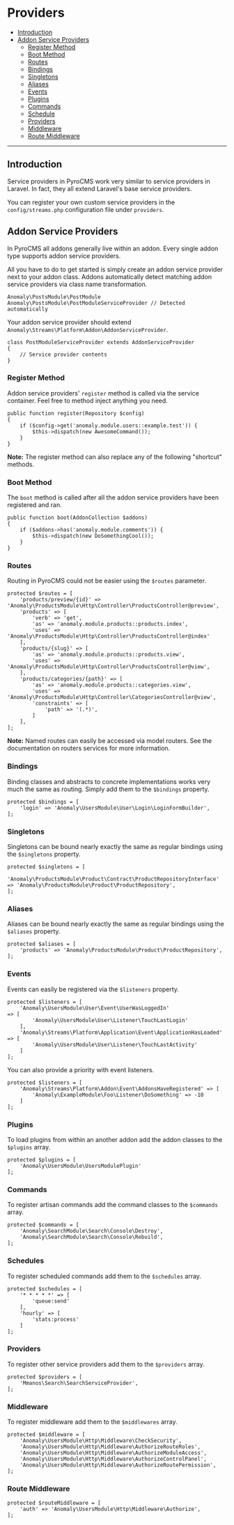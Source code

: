 # Providers

- [Introduction](#introduction)
- [Addon Service Providers](#addon-service-providers)
    - [Register Method](#register)
    - [Boot Method](#boot)
    - [Routes](#routes)
    - [Bindings](#bindings)
    - [Singletons](#singletons)
    - [Aliases](#aliases)
    - [Events](#events)
    - [Plugins](#plugins)
    - [Commands](#commands)
    - [Schedule](#schedule)
    - [Providers](#providers)
    - [Middleware](#middleware)
    - [Route Middleware](#route-middleware)
    
<hr>

<a name="introduction"></a>
## Introduction

Service providers in PyroCMS work very similar to service providers in Laravel. In fact, they all extend Laravel's base service providers.

You can register your own custom service providers in the `config/streams.php` configuration file under `providers`.

<a name="addon-service-providers"></a>
## Addon Service Providers

In PyroCMS all addons generally live within an addon. Every single addon type supports addon service providers.

All you have to do to get started is simply create an addon service provider next to your addon class. Addons automatically detect matching addon service providers via class name transformation.

    Anomaly\PostsModule\PostModule
    Anomaly\PostsModule\PostModuleServiceProvider // Detected automatically

Your addon service provider should extend `Anomaly\Streams\Platform\Addon\AddonServiceProvider`.

    class PostModuleServiceProvider extends AddonServiceProvider
    {
        // Service provider contents
    }

<a name="register"></a>
### Register Method

Addon service providers' `register` method is called via the service container. Feel free to method inject anything you need.

    public function register(Repository $config)
    {
        if ($config->get('anomaly.module.users::example.test')) {
            $this->dispatch(new AwesomeCommand());
        }
    }

<div class="alert alert-info">
<strong>Note:</strong> The register method can also replace any of the following "shortcut" methods.
</div>

<a name="boot"></a>
### Boot Method

The `boot` method is called after all the addon service providers have been registered and ran.

    public function boot(AddonCollection $addons)
    {
        if ($addons->has('anomaly.module.comments')) {
            $this->dispatch(new DoSomethingCool());
        }
    }

<a name="routes"></a>
### Routes

Routing in PyroCMS could not be easier using the `$routes` parameter.

    protected $routes = [
        'products/preview/{id}' => 'Anomaly\ProductsModule\Http\Controller\ProductsController@preview',
        'products' => [
            'verb' => 'get',
            'as' => 'anomaly.module.products::products.index',
            'uses' => 'Anomaly\ProductsModule\Http\Controller\ProductsController@index'
        ],
        'products/{slug}' => [
            'as' => 'anomaly.module.products::products.view',
            'uses' => 'Anomaly\ProductsModule\Http\Controller\ProductsController@view',
        ],
        'products/categories/{path}' => [
            'as' => 'anomaly.module.products::categories.view',
            'uses' => 'Anomaly\ProductsModule\Http\Controller\CategoriesController@view',
            'constraints' => [
                'path' => '(.*)',
            ]
        ],
    ];

<div class="alert alert-info">
<strong>Note:</strong> Named routes can easily be accessed via model routers. See the documentation on routers services for more information.
</div>

<a name="bindings"></a>
### Bindings

Binding classes and abstracts to concrete implementations works very much the same as routing. Simply add them to the `$bindings` property.

    protected $bindings = [
        'login' => 'Anomaly\UsersModule\User\Login\LoginFormBuilder',
    ];

<a name="singletons"></a>
### Singletons

Singletons can be bound nearly exactly the same as regular bindings using the `$singletons` property.

    protected $singletons = [
        'Anomaly\ProductsModule\Product\Contract\ProductRepositoryInterface' => 'Anomaly\ProductsModule\Product\ProductRepository',
    ];

<a name="aliases"></a>
### Aliases

Aliases can be bound nearly exactly the same as regular bindings using the `$aliases` property.

    protected $aliases = [
        'products' => 'Anomaly\ProductsModule\Product\ProductRepository',
    ];

<a name="events"></a>
### Events

Events can easily be registered via the `$listeners` property.

    protected $listeners = [
        'Anomaly\UsersModule\User\Event\UserWasLoggedIn'                  => [
            'Anomaly\UsersModule\User\Listener\TouchLastLogin'
        ],
        'Anomaly\Streams\Platform\Application\Event\ApplicationHasLoaded' => [
            'Anomaly\UsersModule\User\Listener\TouchLastActivity'
        ]
    ];

You can also provide a priority with event listeners.

    protected $listeners = [
        'Anomaly\Streams\Platform\Addon\Event\AddonsHaveRegistered' => [
            'Anomaly\ExampleModule\Foo\Listener\DoSomething' => -10
        ]
    ];

<a name="plugins"></a>
### Plugins

To load plugins from within an another addon add the addon classes to the `$plugins` array.
 
    protected $plugins = [
        'Anomaly\UsersModule\UsersModulePlugin'
    ]; 

<a name="commands"></a>
### Commands

To register artisan commands add the command classes to the `$commands` array.
 
    protected $commands = [
        'Anomaly\SearchModule\Search\Console\Destroy',
        'Anomaly\SearchModule\Search\Console\Rebuild',
    ];

<a name="schedules"></a>
### Schedules

To register scheduled commands add them to the `$schedules` array.
 
    protected $schedules = [
        '* * * * *' => [
            'queue:send'
        ],
        'hourly' => [
            'stats:process'
        ]
    ];

<a name="providers"></a>
### Providers

To register other service providers add them to the `$providers` array.
 
    protected $providers = [
        'Mmanos\Search\SearchServiceProvider',
    ];

<a name="middleware"></a>
### Middleware

To register middleware add them to the `$middlewares` array.
 
    protected $middleware = [
        'Anomaly\UsersModule\Http\Middleware\CheckSecurity',
        'Anomaly\UsersModule\Http\Middleware\AuthorizeRouteRoles',
        'Anomaly\UsersModule\Http\Middleware\AuthorizeModuleAccess',
        'Anomaly\UsersModule\Http\Middleware\AuthorizeControlPanel',
        'Anomaly\UsersModule\Http\Middleware\AuthorizeRoutePermission',
    ];

<a name="route-middleware"></a>
### Route Middleware

    protected $routeMiddleware = [
        'auth' => 'Anomaly\UsersModule\Http\Middleware\Authorize',
    ];
